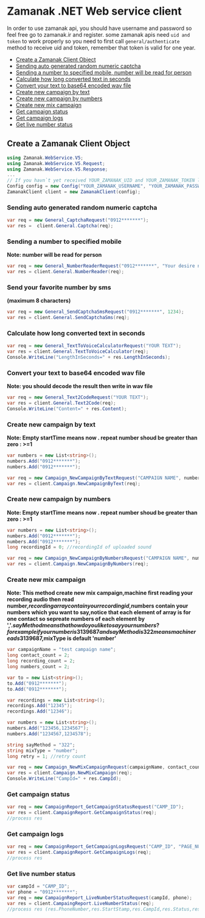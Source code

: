 # Zamanak .NET Web service client

In order to use zamanak api, you should have username and password so feel free go to zamanak.ir and register.
some zamanak apis need `uid and token` to work properly so you need to first call `general/authenticate` method to receive uid and token, 
remember that token is valid for one year.

+ [Create a Zamanak Client Object](#create-a-zamanak-client-object)
+ [Sending auto generated random numeric captcha](#sending-auto-generated-random-numeric-captcha)
+ [Sending a number to specified mobile, number will be read for person](#sending-a-number-to-specified-mobile)
+ [Calculate how long converted text in seconds](#calculate-how-long-converted-text-in-seconds)
+ [Convert your text to base64 encoded wav file](#convert-your-text-to-base64-encoded-wav-file)
+ [Create new campaign by text](#create-new-campaign-by-text)
+ [Create new campaign by numbers](#create-new-campaign-by-numbers)
+ [Create new mix campaign](#create-new-mix-campaign)
+ [Get campaign status](#get-campaign-status)
+ [Get campaign logs](#get-campaign-logs)
+ [Get live number status](#get-live-number-status)


## Create a Zamanak Client Object
```c#
using Zamanak.WebService.V5;
using Zamanak.WebService.V5.Request;
using Zamanak.WebService.V5.Response;
...
// If you havn`t yet received YOUR_ZAMANAK_UID and YOUR_ZAMANAK_TOKEN leave them ""
Config config = new Config("YOUR_ZAMANAK_USERNAME", "YOUR_ZAMANAK_PASSWORD", "YOUR_ZAMANAK_UID", "YOUR_ZAMANAK_TOKEN");
ZamanakClient client = new ZamanakClient(config);
```

### Sending auto generated random numeric captcha
```c#
var req = new General_CaptchaRequest("0912*******");
var res =  client.General.Captcha(req);
```

### Sending a number to specified mobile
**Note: number will be read for person**

```c#
var req = new General_NumberReaderRequest("0912*******", "Your desire number to be read for user for example 1234");
var res = client.General.NumberReader(req);
```

### Send your favorite number by sms
**(maximum 8 characters)**

```c#
var req = new General_SendCaptchaSmsRequest("0912*******", 1234);
var res = client.General.SendCaptchaSms(req);
```

### Calculate how long converted text in seconds

```c#
var req = new General_TextToVoiceCalculatorRequest("YOUR TEXT");
var res = client.General.TextToVoiceCalculator(req);
Console.WriteLine("LengthInSeconds=" + res.LengthInSeconds);
```

### Convert your text to base64 encoded wav file
**Note: you should decode the result then write in wav file**

```c#
var req = new General_Text2CodeRequest("YOUR TEXT");
var res = client.General.Text2Code(req);
Console.WriteLine("Content=" + res.Content);
```

### Create new campaign by text
**Note: Empty startTime means now . repeat number shoud be greater than zero : >=1**

```c#
var numbers = new List<string>();
numbers.Add("0912*******");
numbers.Add("0912*******");

var req = new Campaign_NewCampaignByTextRequest("CAMPAIGN NAME", numbers, "TEXT", "START_TIME", "STOP_TIME", "REPEAT_TOTAL");
var res = client.Campaign.NewCampaignByText(req);
```

### Create new campaign by numbers
**Note: Empty startTime means now . repeat number shoud be greater than zero : >=1**

```c#
var numbers = new List<string>();
numbers.Add("0912*******");
numbers.Add("0912*******");
long recordingId = 0; //recordingId of uploaded sound

var req = new Campaign_NewCampaignByNumbersRequest("CAMPAIGN NAME", numbers, recordingId, "START_TIME", "STOP_TIME", "REPEAT_TOTAL");
var res = client.Campaign.NewCampaignByNumbers(req);
```

### Create new mix campaign
**Note: This method create new mix campaign,machine first reading your recording audio then read number,$recording array contain your recording id,$numbers contain your numbers which you want to say,notice that each element of array is for one contact so sepreate numbers of each element by ','.$sayMethod means that how do you like to say your numbers?for example if your number is 3139687 and sayMethod is 322 means machine reads 313 96 87,$mixType is default 'number'**

```c#
var campaignName = "test campaign name";
long contact_count = 2;
long recording_count = 2;
long numbers_count = 2;

var to = new List<string>();
to.Add("0912*******");
to.Add("0912*******");

var recordings = new List<string>();
recordings.Add("12345");
recordings.Add("12346");

var numbers = new List<string>();
numbers.Add("123456,1234567");
numbers.Add("1234567,1234578");

string sayMethod = "322";
string mixType = "number";
long retry = 1; //retry count

var req = new Campaign_NewMixCampaignRequest(campaignName, contact_count, recording_count, numbers_count, to, recordings, numbers, sayMethod, mixType, retry);
var res = client.Campaign.NewMixCampaign(req);
Console.WriteLine("CampId=" + res.CampId);
```

### Get campaign status

```c#
var req = new CampaignReport_GetCampaignStatusRequest("CAMP_ID");
var res = client.CampaignReport.GetCampaignStatus(req);
//process res
```

### Get campaign logs

```c#
var req = new CampaignReport_GetCampaignLogsRequest("CAMP_ID", "PAGE_NUMBER");
var res = client.CampaignReport.GetCampaignLogs(req);
//process res
```

### Get live number status

```c#
var campId = "CAMP_ID";
var phone = "0912*******";
var req = new CampaignReport_LiveNumberStatusRequest(campId, phone);
var res = client.CampaingReport.LiveNumberStatus(req);
//process res (res.PhoneNumber,res.StartStamp,res.CampId,res.Status,res.Digit)
```